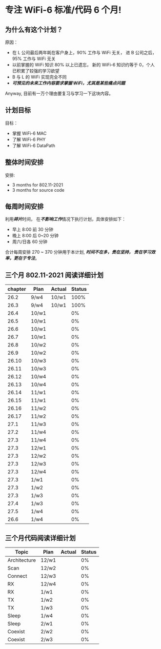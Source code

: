 # 专注 WiFi-6 标准/代码 6 个月!

## 为什么有这个计划？

原因：

 - 在 L 公司最后两年耗在客户身上，90% 工作与 WiFi 无关， 进 B 公司之后，95% 工作与 WiFi 无关
 - 以前掌握的 WiFi 知识 80% 以上已遗忘， 新的 WiFi-6 知识约等于 0，个人已积累了较强的学习欲望
 - B 与 L 的 WiFi 实现完全不同
 - ***可预见的未来工作内容要求掌握 WiFi，尤其是某些痛点问题***

Anyway, 目前有一万个理由要复习与学习一下这块内容。

## 计划目标

目标：

 - 掌握 WiFi-6 MAC
 - 了解 WiFi-6 PHY
 - 了解 WiFi-6 DataPath

## 整体时间安排

安排:

 - 3 months for 802.11-2021
 - 3 months for source code


## 每周时间安排

利用***碎片***时间， 在***不影响工作***情况下执行计划，具体安排如下：

 - 早上 8:00 前 30 分钟
 - 晚上 8:00 后 0~20 分钟
 - 周六/日各 60 分钟

合计每周安排 270 ~ 370 分钟用于本计划, ***时间不在多，贵在坚持， 贵在学习效率，更在于专注***。

## 三个月 802.11-2021 阅读详细计划

| chapter | Plan | Actual | Status |
-|-|-|-|
| 26.2 | 9/w4 | 10/w1 | 100%|
| 26.3 | 9/w4 | 10/w1 | 100%|
| 26.4 | 10/w1 |  | 0%|
| 26.5 | 10/w1 |  | 0%|
| 26.6 | 10/w1 |  | 0%|
| 26.7 | 10/w1 |  | 0%|
| 26.8 | 10/w2 |  | 0%|
| 26.9 | 10/w2 |  | 0%|
| 26.10 | 10/w3 |  | 0%|
| 26.11 | 10/w3 |  | 0%|
| 26.12 | 10/w4 |  | 0%|
| 26.13 | 10/w4 |  | 0%|
| 26.14 | 11/w1 |  | 0%|
| 26.15 | 11/w1 |  | 0%|
| 26.16 | 11/w2 |  | 0%|
| 26.17 | 11/w2 |  | 0%|
| 27.1 | 11/w3 |  | 0%|
| 27.2 | 11/w4 |  | 0%|
| 27.3 | 11/w4 |  | 0%|
| 27.3 | 12/w1 |  | 0%|
| 27.3 | 12/w2 |  | 0%|
| 27.3 | 12/w3 |  | 0%|
| 27.3 | 12/w4 |  | 0%|
| 27.3 | 1/w1 |  | 0%|
| 27.3 | 1/w2 |  | 0%|
| 27.3 | 1/w3 |  | 0%|
| 27.4 | 1/w3 |  | 0%|
| 27.5 | 1/w4 |  | 0%|
| 26.6 | 1/w4 |  | 0%|

## 三个月代码阅读详细计划

| Topic | Plan | Actual | Status|
-|-|-|-|
| Architecture | 12/w1 | | 0% |
| Scan | 12/w2 | | 0% |
| Connect | 12/w3 | | 0% |
| RX | 12/w4 | | 0% |
| RX | 1/w1 | | 0% |
| TX | 1/w2 | | 0% |
| TX | 1/w3 | | 0% |
| Sleep | 1/w4 | | 0% |
| Sleep | 2/w1 | | 0% |
| Coexist | 2/w2 | | 0% |
| Coexist | 2/w3 | | 0% |
